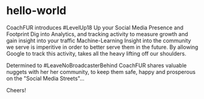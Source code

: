 # hello-world
CoachFUR introduces #LevelUp18
Up your Social Media Presence and Footprint
Dig into Analytics, and tracking activity to measure growth and gain insight into your traffic
Machine-Learning
Insight into the community we serve is imperitive in order to better serve them in the future.  By allowing Google to track this activity, takes all the heavy lifting off our shoulders.

Determined to #LeaveNoBroadcasterBehind CoachFUR shares valuable nuggets with her her community, to keep them safe, happy and prosperous on the "Social Media Streets"...

Cheers!

